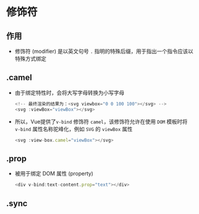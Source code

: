 # 修饰符

## 作用

+ 修饰符 (modifier) 是以英文句号 `.` 指明的特殊后缀，用于指出一个指令应该以特殊方式绑定

## .camel

+ 由于绑定特性时，会将大写字母转换为小写字母

    ```js
    <!-- 最终渲染的结果为：<svg viewbox="0 0 100 100"></svg> -->
    <svg :viewBox="viewBox"></svg>
    ```

+ 所以，Vue提供了`v-bind` 修饰符 `camel`，该修饰符允许在使用 `DOM` 模板时将 `v-bind` 属性名称驼峰化，例如 `SVG` 的 `viewBox` 属性

    ```js
    <svg :view-box.camel="viewBox"></svg>
    ```

## .prop

+ 被用于绑定 DOM 属性 (property)

    ```js
    <div v-bind:text-content.prop="text"></div>
    ```

## .sync
